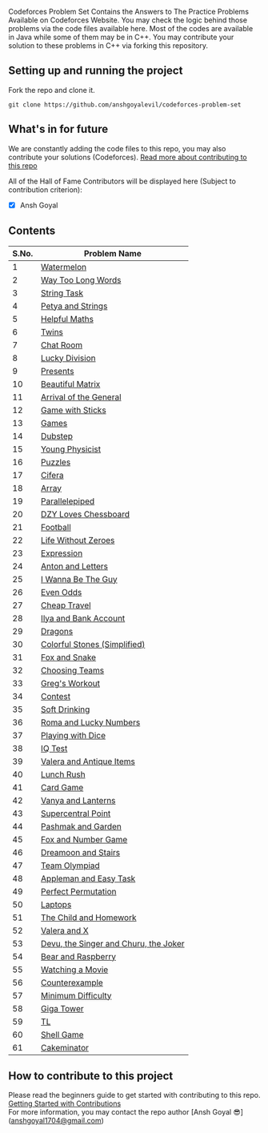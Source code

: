 Codeforces Problem Set Contains the Answers to The Practice Problems Available on Codeforces Website. You may check the logic behind those problems via the code files available here.
Most of the codes are available in Java while some of them may be in C++. You may contribute your solution to these problems in C++ via forking this repository.


## Setting up and running the project
Fork the repo and clone it.
```
git clone https://github.com/anshgoyalevil/codeforces-problem-set
```

## What's in for future
We are constantly adding the code files to this repo, you may also contribute your solutions (Codeforces). [Read more about contributing to this repo](https://github.com/anshgoyalevil/codeforces-problem-set#how-to-contribute-to-this-project)

All of the Hall of Fame Contributors will be displayed here (Subject to contribution criterion):

- [x] Ansh Goyal

## Contents
S.No. | Problem Name |
----|------|
1 | [Watermelon](https://github.com/anshgoyalevil/codeforces-problem-set/blob/main/Code%20Files%20(Java)/watermelon.java)
2 | [Way Too Long Words](https://github.com/anshgoyalevil/codeforces-problem-set/blob/main/Code%20Files%20(Java)/way-too-long-words.java)
3 | [String Task](https://github.com/anshgoyalevil/codeforces-problem-set/blob/main/Code%20Files%20(Java)/string-task.java)	
4 | [Petya and Strings](https://github.com/anshgoyalevil/codeforces-problem-set/blob/main/Code%20Files%20(Java)/petya-and-strings.java)  	
5 | [Helpful Maths](https://github.com/anshgoyalevil/codeforces-problem-set/blob/main/Code%20Files%20(Java)/helpful-maths.java)
6 | [Twins](https://github.com/anshgoyalevil/codeforces-problem-set/blob/main/Code%20Files%20(Java)/twins.java)
7 | [Chat Room](https://github.com/anshgoyalevil/codeforces-problem-set/blob/main/Code%20Files%20(Java)/chat-room.java)
8 | [Lucky Division](https://github.com/anshgoyalevil/codeforces-problem-set/blob/main/Code%20Files%20(C%2B%2B)/lucky-division.cpp)
9 | [Presents](https://github.com/anshgoyalevil/codeforces-problem-set/blob/main/Code%20Files%20(C%2B%2B)/presents.cpp)
10 | [Beautiful Matrix](https://github.com/anshgoyalevil/codeforces-problem-set/blob/main/Code%20Files%20(Java)/beautiful-matrix.java)
11 | [Arrival of the General](https://github.com/anshgoyalevil/codeforces-problem-set/blob/main/Code%20Files%20(C%2B%2B)/arrival-of-the-general.cpp)	
12 | [Game with Sticks](https://github.com/anshgoyalevil/codeforces-problem-set/blob/main/Code%20Files%20(C%2B%2B)/Game-with-sticks.cpp)  	
13 | [Games](https://github.com/anshgoyalevil/codeforces-problem-set/blob/main/Code%20Files%20(Java)/games.java)
14 | [Dubstep](https://github.com/anshgoyalevil/codeforces-problem-set/blob/main/Code%20Files%20(Java)/dubstep.java)
15 | [Young Physicist](https://github.com/anshgoyalevil/codeforces-problem-set/blob/main/Code%20Files%20(Java)/young-physicist.java)
16 | [Puzzles](https://github.com/anshgoyalevil/codeforces-problem-set/blob/main/Code%20Files%20(Java)/puzzles.java)
17 | [Cifera](https://github.com/anshgoyalevil/codeforces-problem-set/blob/main/Code%20Files%20(Java)/cifera.java)
18 | [Array](https://github.com/anshgoyalevil/codeforces-problem-set/blob/main/Code%20Files%20(Java)/array.java)	
19 | [Parallelepiped](https://github.com/anshgoyalevil/codeforces-problem-set/blob/main/Code%20Files%20(Java)/parallelepiped.java)  	
20 | [DZY Loves Chessboard](https://github.com/anshgoyalevil/codeforces-problem-set/blob/main/Code%20Files%20(Java)/dzy-loves-chessboard.java)
21 | [Football](https://github.com/anshgoyalevil/codeforces-problem-set/blob/main/Code%20Files%20(Java)/football.java)
22 | [Life Without Zeroes](https://github.com/anshgoyalevil/codeforces-problem-set/blob/main/Code%20Files%20(Java)/life-without-zeros.java)
23 | [Expression](https://github.com/anshgoyalevil/codeforces-problem-set/blob/main/Code%20Files%20(Java)/expression.java)
24 | [Anton and Letters](https://github.com/anshgoyalevil/codeforces-problem-set/blob/main/Code%20Files%20(Java)/anton-and-letters.java)	
25 | [I Wanna Be The Guy](https://github.com/anshgoyalevil/codeforces-problem-set/blob/main/Code%20Files%20(Java)/i-wanna-be-the-guy.java)  	
26 | [Even Odds](https://github.com/anshgoyalevil/codeforces-problem-set/blob/main/Code%20Files%20(Java)/even-odds.java)
27 | [Cheap Travel](https://github.com/anshgoyalevil/codeforces-problem-set/blob/main/Code%20Files%20(C%2B%2B)/cheap-travel.cpp)
28 | [Ilya and Bank Account](https://github.com/anshgoyalevil/codeforces-problem-set/blob/main/Code%20Files%20(C%2B%2B)/Ilya-and-bank-account.cpp)
29 | [Dragons](https://github.com/anshgoyalevil/codeforces-problem-set/blob/main/Code%20Files%20(Java)/dragons.java)
30 | [Colorful Stones (Simplified)](https://github.com/anshgoyalevil/codeforces-problem-set/blob/main/Code%20Files%20(Java)/colorful-stones-simplified-edition.java)
31 | [Fox and Snake](https://github.com/anshgoyalevil/codeforces-problem-set/blob/main/Code%20Files%20(Java)/fox-and-snake.java)  	
32 | [Choosing Teams](https://github.com/anshgoyalevil/codeforces-problem-set/blob/main/Code%20Files%20(Java)/choosing-teams.java)
33 | [Greg's Workout](https://github.com/anshgoyalevil/codeforces-problem-set/blob/main/Code%20Files%20(Java)/gregs-workout.java)
34 | [Contest](https://github.com/anshgoyalevil/codeforces-problem-set/blob/main/Code%20Files%20(Java)/contest.java)
35 | [Soft Drinking](https://github.com/anshgoyalevil/codeforces-problem-set/blob/main/Code%20Files%20(Java)/soft-drinking.java)
36 | [Roma and Lucky Numbers](https://github.com/anshgoyalevil/codeforces-problem-set/blob/main/Code%20Files%20(Java)/roma-and-lucky-numbers.java)
37 | [Playing with Dice](https://github.com/anshgoyalevil/codeforces-problem-set/blob/main/Code%20Files%20(Java)/playing-with-dice.java)
38 | [IQ Test](https://github.com/anshgoyalevil/codeforces-problem-set/blob/main/Code%20Files%20(Java)/iq-test.java)
39 | [Valera and Antique Items](https://github.com/anshgoyalevil/codeforces-problem-set/blob/main/Code%20Files%20(Java)/valera-and-antique-items.java)
40 | [Lunch Rush](https://github.com/anshgoyalevil/codeforces-problem-set/blob/main/Code%20Files%20(Java)/lunch-rush.java)
41 | [Card Game](https://github.com/anshgoyalevil/codeforces-problem-set/blob/main/Code%20Files%20(Java)/card-game.java)
42 | [Vanya and Lanterns](https://github.com/anshgoyalevil/codeforces-problem-set/blob/main/Code%20Files%20(Java)/vanya-and-lanterns.java)
43 | [Supercentral Point](https://github.com/anshgoyalevil/codeforces-problem-set/blob/main/Code%20Files%20(Java)/supercentral-point.java)
44 | [Pashmak and Garden](https://github.com/anshgoyalevil/codeforces-problem-set/blob/main/Code%20Files%20(Java)/pashmak-and-garden.java)
45 | [Fox and Number Game](https://github.com/anshgoyalevil/codeforces-problem-set/blob/main/Code%20Files%20(C%2B%2B)/fox-and-number-game.cpp)
46 | [Dreamoon and Stairs](https://github.com/anshgoyalevil/codeforces-problem-set/blob/main/Code%20Files%20(Java)/dreamoon-and-stairs.java)
47 | [Team Olympiad](https://github.com/anshgoyalevil/codeforces-problem-set/blob/main/Code%20Files%20(Java)/team-olympiad.java)
48 | [Appleman and Easy Task](https://github.com/anshgoyalevil/codeforces-problem-set/blob/main/Code%20Files%20(Java)/appleman-and-easy-task.java)
49 | [Perfect Permutation](https://github.com/anshgoyalevil/codeforces-problem-set/blob/main/Code%20Files%20(Java)/perfect-permutation.java)
50 | [Laptops](https://github.com/anshgoyalevil/codeforces-problem-set/blob/main/Code%20Files%20(C%2B%2B)/laptops.cpp)
51 | [The Child and Homework](https://github.com/anshgoyalevil/codeforces-problem-set/blob/main/Code%20Files%20(Java)/the-child-and-homework.java)
52 | [Valera and X](https://github.com/anshgoyalevil/codeforces-problem-set/blob/main/Code%20Files%20(Java)/valera-and-x.java)
53 | [Devu, the Singer and Churu, the Joker](https://github.com/anshgoyalevil/codeforces-problem-set/blob/main/Code%20Files%20(Java)/devu-the-singer-and-churu-the-joker.java)
54 | [Bear and Raspberry](https://github.com/anshgoyalevil/codeforces-problem-set/blob/main/Code%20Files%20(C%2B%2B)/bear-and-raspberry.cpp)
55 | [Watching a Movie](https://github.com/anshgoyalevil/codeforces-problem-set/blob/main/Code%20Files%20(C%2B%2B)/watching-a-movie.cpp)
56 | [Counterexample](https://github.com/anshgoyalevil/codeforces-problem-set/blob/main/Code%20Files%20(C%2B%2B)/counterexample.cpp)
57 | [Minimum Difficulty](https://github.com/anshgoyalevil/codeforces-problem-set/blob/main/Code%20Files%20(Java)/minimum-difficulty.java)
58 | [Giga Tower](https://github.com/anshgoyalevil/codeforces-problem-set/blob/main/Code%20Files%20(Java)/giga-tower.java)
59 | [TL](https://github.com/anshgoyalevil/codeforces-problem-set/blob/main/Code%20Files%20(C%2B%2B)/tl.cpp)
60 | [Shell Game](https://github.com/anshgoyalevil/codeforces-problem-set/blob/main/Code%20Files%20(C%2B%2B)/shell-game.cpp)
61 | [Cakeminator](https://github.com/anshgoyalevil/codeforces-problem-set/blob/main/Code%20Files%20(Java)/cakeminator.java)

## How to contribute to this project
Please read the beginners guide to get started with contributing to this repo.
[Getting Started with Contributions](https://github.com/firstcontributions/first-contributions)
<br>
For more information, you may contact the repo author [Ansh Goyal 😎] (anshgoyal1704@gmail.com)

